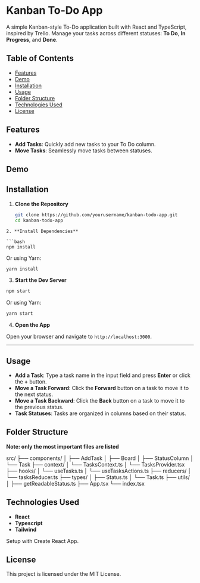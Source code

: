 # Kanban To-Do App

A simple Kanban-style To-Do application built with React and TypeScript, inspired by Trello. Manage your tasks across different statuses: **To Do**, **In Progress**, and **Done**.

## Table of Contents

- [Features](#features)
- [Demo](#demo)
- [Installation](#installation)
- [Usage](#usage)
- [Folder Structure](#folder-structure)
- [Technologies Used](#technologies-used)
- [License](#license)

## Features

- **Add Tasks**: Quickly add new tasks to your To Do column.
- **Move Tasks**: Seamlessly move tasks between statuses.

## Demo

<!-- Insert screenshots or a link to a live demo if available -->

## Installation

1. **Clone the Repository**

   ```bash
   git clone https://github.com/yourusername/kanban-todo-app.git
   cd kanban-todo-app
  ```
2. **Install Dependencies**

  ```bash
  npm install
  ```

  Or using Yarn:
  ```bash
  yarn install
  ```
3. **Start the Dev Server**

  ```bash
  npm start
  ```

  Or using Yarn:
  ```bash
  yarn start
  ```
4. **Open the App**

Open your browser and navigate to `http://localhost:3000`.

---

## Usage

- **Add a Task**: Type a task name in the input field and press **Enter** or click the **+** button.
- **Move a Task Forward**: Click the **Forward** button on a task to move it to the next status.
- **Move a Task Backward**: Click the **Back** button on a task to move it to the previous status.
- **Task Statuses**: Tasks are organized in columns based on their status.

## Folder Structure

**Note: only the most important files are listed**

src/
├── components/
│   ├── AddTask
│   ├── Board
│   ├── StatusColumn
│   └── Task
├── context/
│   └── TasksContext.ts
│   └── TasksProvider.tsx
├── hooks/
│   └── useTasks.ts
│   └── useTasksActions.ts
├── reducers/
│   └── tasksReducer.ts
├── types/
│   ├── Status.ts
│   └── Task.ts
├── utils/
│   ├── getReadableStatus.ts
├── App.tsx
└── index.tsx

## Technologies Used

- **React**
- **Typescript**
- **Tailwind**

Setup with Create React App.

## License

This project is licensed under the MIT License.
